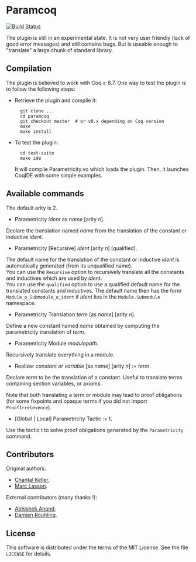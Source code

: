 Paramcoq
========

[![Build Status](https://travis-ci.com/coq-community/paramcoq.svg?branch=master)](https://travis-ci.com/coq-community/paramcoq/branches)

The plugin is still in an experimental state. 
It is not very user friendly (lack of good error messages) and still contains bugs. 
But is useable enough to "translate" a large chunk of standard library. 

Compilation 
-----------

The plugin is believed to work with Coq ≥ 8.7.
One way to test the plugin is to follow the following steps:

* Retrieve the plugin and compile it:

        git clone ...
        cd paramcoq
        git checkout master  # or v8.x depending on Coq version
        make
        make install

* To test the plugin:

        cd test-suite
        make ide

    It will compile Parametricity.vo which loads the plugin. 
    Then, it launches CoqIDE with some simple examples. 

Available commands
------------------

The default arity is 2. 

- Parametricity *ident* as *name* [arity *n*].

Declare the translation named *name* from the translation of the constant or inductive *ident*.

- Parametricity [Recursive] *ident* [arity *n*] [qualified].

The default name for the translation of the constant or inductive *ident* is automatically generated (from its unqualified name).  
You can use the `Recursive` option to recursively translate all the constants and inductives which are used by *ident*.  
You can use the `qualified` option to use a qualified default name for the translated constants and inductives. The default name then has the form `Module_o_Submodule_o_ident` if *ident* lies in the `Module.Submodule` namespace.

- Parametricity Translation *term* [as *name*] [arity *n*]. 

Define a new constant named *name* obtained by computing the parametricity translation of *term*. 

- Parametricity Module *modulepath*.

Recursively translate everything in a module. 

- Realizer *constant or variable* [as *name*] [arity *n*] := *term*.

Declare *term* to be the translation of a constant. 
Useful to translate terms containing section variables, or axioms. 

Note that both translating a term or module may lead to proof obligations (for some fixpoints and opaque terms if you did not import `ProofIrrelevence`).

- [Global | Local] Parametricity Tactic := t.

Use the tactic t to solve proof obligations generated by the `Parametricity` command.

Contributors
------------

Original authors:
- [Chantal Keller](https://www.lri.fr/~keller/),
- [Marc Lasson](https://mlasson.github.io/).

External contributors (many thanks !):
- [Abhishek Anand](http://www.cs.cornell.edu/~aa755/),
- [Damien Rouhling](http://perso.ens-lyon.fr/damien.rouhling/).

License
-------

This software is distributed under the terms of the MIT License. See the
file `LICENSE` for details.
